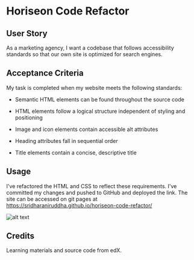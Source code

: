 # Horiseon Code Refactor

## User Story
As a marketing agency, I want a codebase that follows accessibility standards so that our own site is optimized for search engines.

## Acceptance Criteria
My task is completed when my website meets the following standards:

  - Semantic HTML elements can be found throughout the source code

  - HTML elements follow a logical structure independent of styling and positioning

  - Image and icon elements contain accessible alt attributes

  - Heading attributes fall in sequential order

  - Title elements contain a concise, descriptive title


## Usage

I've refactored the HTML and CSS to reflect these requirements. I've committed my changes and pushed to GitHub and deployed the link.
The site can be accessed on git pages at https://sridharaniruddha.github.io/horiseon-code-refactor/


![alt text](c1_1.png)


## Credits
Learning materials and source code from edX.


